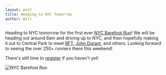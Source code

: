 ```yaml
---
layout: post
title: Heading to NYC Tomorrow
author: Will
---
```

Heading to NYC tomorrow for the first ever [NYC Barefoot Run](http://www.nycbarefootrun.com)!  We will be heading out around 6am and driving up to NYC, and then hopefully making it out to Central Park to meet [BFT](http://www.barefootted.com), [John Durant](http://www.hunter-gatherer.com), and others.  Looking forward to seeing the over 250+ runners there this weekend!

There's still time to [register](http://nycbarefootrun.com) if you haven't yet!

![NYC Barefoot Run](http://hunter-gatherer.com/sites/default/files/imagecache/500/governorsisland_jcl_photo1_1.jpg)
